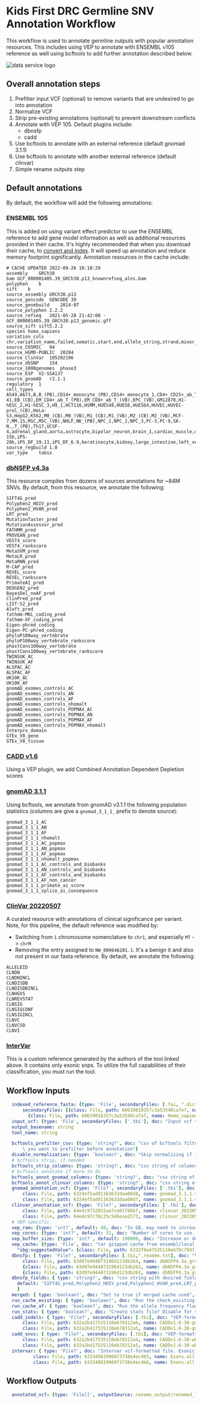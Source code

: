 # Kids First DRC Germline SNV Annotation Workflow
This workflow is used to annotate germline outputs with popular annotation resources. This includes using VEP to annotate with ENSEMBL v105 reference as well using bcftools to add further annotation described below.

![data service logo](https://github.com/d3b-center/d3b-research-workflows/raw/master/doc/kfdrc-logo-sm.png)

## Overall annotation steps
1. Prefilter input VCF (optional) to remove variants that are undesired to go into annotation
1. Normalize VCF
1. Strip pre-existing annotations (optional) to prevent downstream conflicts
1. Annotate with VEP 105. Default plugins include:
   - dbnsfp
   - cadd
1. Use bcftools to annotate with an external reference (default gnomad 3.1.1)
1. Use bcftools to annotate with another external reference (default clinvar)
1. Simple rename outputs step

## Default annotations
By default, the workflow will add the following annotations:

### ENSEMBL 105
This is added on using variant effect predictor to use the ENSEMBL reference to add gene model information as well as additional resources provided in their cache. It's highly recommended that when you download their cache, to [convert and index](https://uswest.ensembl.org/info/docs/tools/vep/script/vep_cache.html#convert). It will speed up annotation and reduce memory footprint significantly. Annotation resources in the cache include:

```
# CACHE UPDATED 2022-09-26 18:18:29
assembly	GRCh38
bam	GCF_000001405.39_GRCh38.p13_knownrefseq_alns.bam
polyphen	b
sift	b
source_assembly	GRCh38.p13
source_gencode	GENCODE 39
source_genebuild	2014-07
source_polyphen	2.2.2
source_refseq	2021-05-28 21:42:08 - GCF_000001405.39_GRCh38.p13_genomic.gff
source_sift	sift5.2.2
species	homo_sapiens
variation_cols	chr,variation_name,failed,somatic,start,end,allele_string,strand,minor_allele,minor_allele_freq,clin_sig,phenotype_or_disease,clin_sig_allele,pubmed,var_synonyms,AFR,AMR,EAS,EUR,SAS,AA,EA,gnomAD,gnomAD_AFR,gnomAD_AMR,gnomAD_ASJ,gnomAD_EAS,gnomAD_FIN,gnomAD_NFE,gnomAD_OTH,gnomAD_SAS
source_COSMIC	94
source_HGMD-PUBLIC	20204
source_ClinVar	105202106
source_dbSNP	154
source_1000genomes	phase3
source_ESP	V2-SSA137
source_gnomAD	r2.1.1
regulatory	1
cell_types	A549,A673,B,B_(PB),CD14+_monocyte_(PB),CD14+_monocyte_1,CD4+_CD25+_ab_Treg_(PB),CD4+_ab_T,CD4+_ab_T_(PB)_1,CD4+_ab_T_(PB)_2,CD4+_ab_T_(Th),CD4+_ab_T_(VB),CD8+_ab_T_(CB),CD8+_ab_T_(PB),CMP_CD4+_1,CMP_CD4+_2,CMP_CD4+_3,CM_CD4+_ab_T_(VB),DND-41,EB_(CB),EM_CD4+_ab_T_(PB),EM_CD8+_ab_T_(VB),EPC_(VB),GM12878,H1-hESC_2,H1-hESC_3,H9_1,HCT116,HSMM,HUES48,HUES6,HUES64,HUVEC,HUVEC-prol_(CB),HeLa-S3,HepG2,K562,M0_(CB),M0_(VB),M1_(CB),M1_(VB),M2_(CB),M2_(VB),MCF-7,MM.1S,MSC,MSC_(VB),NHLF,NK_(PB),NPC_1,NPC_2,NPC_3,PC-3,PC-9,SK-N.,T_(PB),Th17,UCSF-4,adrenal_gland,aorta,astrocyte,bipolar_neuron,brain_1,cardiac_muscle,dermal_fibroblast,endodermal,eosinophil_(VB),esophagus,foreskin_fibroblast_2,foreskin_keratinocyte_1,foreskin_keratinocyte_2,foreskin_melanocyte_1,foreskin_melanocyte_2,germinal_matrix,heart,hepatocyte,iPS-15b,iPS-20b,iPS_DF_19.11,iPS_DF_6.9,keratinocyte,kidney,large_intestine,left_ventricle,leg_muscle,lung_1,lung_2,mammary_epithelial_1,mammary_epithelial_2,mammary_myoepithelial,monocyte_(CB),monocyte_(VB),mononuclear_(PB),myotube,naive_B_(VB),neuron,neurosphere_(C),neurosphere_(GE),neutro_myelocyte,neutrophil_(CB),neutrophil_(VB),osteoblast,ovary,pancreas,placenta,psoas_muscle,right_atrium,right_ventricle,sigmoid_colon,small_intestine_1,small_intestine_2,spleen,stomach_1,stomach_2,thymus_1,thymus_2,trophoblast,trunk_muscle
source_regbuild	1.0
var_type	tabix
```

### [dbNSFP v4.3a](http://database.liulab.science/dbNSFP#intro)
This resource compiles from dozens of sources annotations for ~84M SNVs. By default, from this resource, we annotate the following:
```
SIFT4G_pred
Polyphen2_HDIV_pred
Polyphen2_HVAR_pred
LRT_pred
MutationTaster_pred
MutationAssessor_pred
FATHMM_pred
PROVEAN_pred
VEST4_score
VEST4_rankscore
MetaSVM_pred
MetaLR_pred
MetaRNN_pred
M-CAP_pred
REVEL_score
REVEL_rankscore
PrimateAI_pred
DEOGEN2_pred
BayesDel_noAF_pred
ClinPred_pred
LIST-S2_pred
Aloft_pred
fathmm-MKL_coding_pred
fathmm-XF_coding_pred
Eigen-phred_coding
Eigen-PC-phred_coding
phyloP100way_vertebrate
phyloP100way_vertebrate_rankscore
phastCons100way_vertebrate
phastCons100way_vertebrate_rankscore
TWINSUK_AC
TWINSUK_AF
ALSPAC_AC
ALSPAC_AF
UK10K_AC
UK10K_AF
gnomAD_exomes_controls_AC
gnomAD_exomes_controls_AN
gnomAD_exomes_controls_AF
gnomAD_exomes_controls_nhomalt
gnomAD_exomes_controls_POPMAX_AC
gnomAD_exomes_controls_POPMAX_AN
gnomAD_exomes_controls_POPMAX_AF
gnomAD_exomes_controls_POPMAX_nhomalt
Interpro_domain
GTEx_V8_gene
GTEx_V8_tissue
```

### [CADD v1.6](https://cadd.gs.washington.edu/)
Using a VEP plugin, we add Combined Annotation Dependent Depletion scores

### [gnomAD 3.1.1](https://gnomad.broadinstitute.org/)
Using bcftools, we annotate from gnomAD v3.1.1 the following population statistics (columns are give a `gnomad_3_1_1_` prefix to denote source):
```
gnomad_3_1_1_AC
gnomad_3_1_1_AN
gnomad_3_1_1_AF
gnomad_3_1_1_nhomalt
gnomad_3_1_1_AC_popmax
gnomad_3_1_1_AN_popmax
gnomad_3_1_1_AF_popmax
gnomad_3_1_1_nhomalt_popmax
gnomad_3_1_1_AC_controls_and_biobanks
gnomad_3_1_1_AN_controls_and_biobanks
gnomad_3_1_1_AF_controls_and_biobanks
gnomad_3_1_1_AF_non_cancer
gnomad_3_1_1_primate_ai_score
gnomad_3_1_1_splice_ai_consequence
```

### [ClinVar 20220507](https://www.ncbi.nlm.nih.gov/clinvar/)
A curated resource with annotations of clinical significance per variant. Note, for this pipeline, the default reference was modified by:
   - Switching from `1` chromosome nomenclature to `chr1`, and especially `MT` -> `chrM`
   - Removing the entry assigned to `NW_009646201.1`. It's a benign it and also not present in our fasta reference.
By default, we annotate the following:
```
ALLELEID
CLNDN
CLNDNINCL
CLNDISDB
CLNDISDBINCL
CLNHGVS
CLNREVSTAT
CLNSIG
CLNSIGCONF
CLNSIGINCL
CLNVC
CLNVCSO
CLNVI
```

### [InterVar](https://github.com/WGLab/InterVar)
This is a custom reference generated by the authors of the tool linked above. It contains only exonic snps. To utilize the full capabilities of their classification, you must run the tool.

## Workflow Inputs
```yaml
  indexed_reference_fasta: {type: 'File', secondaryFiles: [.fai, ^.dict], "sbg:suggestedValue": {class: File, path: 60639014357c3a53540ca7a3, name: Homo_sapiens_assembly38.fasta,
      secondaryFiles: [{class: File, path: 60639019357c3a53540ca7e7, name: Homo_sapiens_assembly38.dict},
        {class: File, path: 60639016357c3a53540ca7af, name: Homo_sapiens_assembly38.fasta.fai}]}}
  input_vcf: {type: 'File', secondaryFiles: ['.tbi'], doc: "Input vcf to annotate"}
  output_basename: string
  tool_name: string

  bcftools_prefilter_csv: {type: 'string?', doc: "csv of bcftools filter params if\
      \ you want to prefilter before annotation"}
  disable_normalization: {type: 'boolean?', doc: "Skip normalizing if input is already normed", default: false}
  # bcftools strip, if needed
  bcftools_strip_columns: {type: 'string?', doc: "csv string of columns to strip if needed to avoid conflict, i.e INFO/AF"}
  # bcftools annotate if more to do
  bcftools_annot_gnomad_columns: {type: 'string?', doc: "csv string of columns from annotation to port into the input vcf, i.e", default: "INFO/gnomad_3_1_1_AC:=INFO/AC,INFO/gnomad_3_1_1_AN:=INFO/AN,INFO/gnomad_3_1_1_AF:=INFO/AF,INFO/gnomad_3_1_1_nhomalt:=INFO/nhomalt,INFO/gnomad_3_1_1_AC_popmax:=INFO/AC_popmax,INFO/gnomad_3_1_1_AN_popmax:=INFO/AN_popmax,INFO/gnomad_3_1_1_AF_popmax:=INFO/AF_popmax,INFO/gnomad_3_1_1_nhomalt_popmax:=INFO/nhomalt_popmax,INFO/gnomad_3_1_1_AC_controls_and_biobanks:=INFO/AC_controls_and_biobanks,INFO/gnomad_3_1_1_AN_controls_and_biobanks:=INFO/AN_controls_and_biobanks,INFO/gnomad_3_1_1_AF_controls_and_biobanks:=INFO/AF_controls_and_biobanks,INFO/gnomad_3_1_1_AF_non_cancer:=INFO/AF_non_cancer,INFO/gnomad_3_1_1_primate_ai_score:=INFO/primate_ai_score,INFO/gnomad_3_1_1_splice_ai_consequence:=INFO/splice_ai_consequence"}
  bcftools_annot_clinvar_columns: {type: 'string?', doc: "csv string of columns from annotation to port into the input vcf", default: "INFO/ALLELEID,INFO/CLNDN,INFO/CLNDNINCL,INFO/CLNDISDB,INFO/CLNDISDBINCL,INFO/CLNHGVS,INFO/CLNREVSTAT,INFO/CLNSIG,INFO/CLNSIGCONF,INFO/CLNSIGINCL,INFO/CLNVC,INFO/CLNVCSO,INFO/CLNVI"}
  gnomad_annotation_vcf: {type: 'File?', secondaryFiles: ['.tbi'], doc: "additional bgzipped annotation vcf file", "sbg:suggestedValue": {
      class: File, path: 6324ef5ad01163633daa00d8, name: gnomad_3.1.1.vwb_subset.vcf.gz, secondaryFiles: [{
      class: File, path: 6324ef5ad01163633daa00d7, name: gnomad_3.1.1.vwb_subset.vcf.gz.tbi}]}}
  clinvar_annotation_vcf: {type: 'File?', secondaryFiles: ['.tbi'], doc: "additional bgzipped annotation vcf file", "sbg:suggestedValue": {
      class: File, path: 64e4c9732031aa7ce01f86bf, name: clinvar_20220507_chr_fixed.vcf.gz, secondaryFiles: [{
      class: File, path: 64e4c97c78c25c546eaa2573, name: clinvar_20220507_chr_fixed.vcf.gz.tbi}]}}
  # VEP-specific
  vep_ram: {type: 'int?', default: 48, doc: "In GB, may need to increase this value depending on the size/complexity of input"}
  vep_cores: {type: 'int?', default: 32, doc: "Number of cores to use. May need to increase for really large inputs"}
  vep_buffer_size: {type: 'int?', default: 100000, doc: "Increase or decrease to balance speed and memory usage"}
  vep_cache: {type: 'File', doc: "tar gzipped cache from ensembl/local converted cache",
    "sbg:suggestedValue": {class: File, path: 6332f8e47535110eb79c794f, name: homo_sapiens_merged_vep_105_indexed_GRCh38.tar.gz}}
  dbnsfp: { type: 'File?', secondaryFiles: [.tbi,^.readme.txt], doc: "VEP-formatted plugin file, index, and readme file containing dbNSFP annotations", "sbg:suggestedValue": {
      class: File, path: 63d97e944073196d123db264, name: dbNSFP4.3a_grch38.gz, secondaryFiles: [
      {class: File, path: 63d97e944073196d123db262, name: dbNSFP4.3a_grch38.gz.tbi},
      {class: File, path: 63d97e944073196d123db263, name: dbNSFP4.3a_grch38.readme.txt}]} }
  dbnsfp_fields: { type: 'string?', doc: "csv string with desired fields to annotate. Use ALL to grab all",
    default: 'SIFT4G_pred,Polyphen2_HDIV_pred,Polyphen2_HVAR_pred,LRT_pred,MutationTaster_pred,MutationAssessor_pred,FATHMM_pred,PROVEAN_pred,VEST4_score,VEST4_rankscore,MetaSVM_pred,MetaLR_pred,MetaRNN_pred,M-CAP_pred,REVEL_score,REVEL_rankscore,PrimateAI_pred,DEOGEN2_pred,BayesDel_noAF_pred,ClinPred_pred,LIST-S2_pred,Aloft_pred,fathmm-MKL_coding_pred,fathmm-XF_coding_pred,Eigen-phred_coding,Eigen-PC-phred_coding,phyloP100way_vertebrate,phyloP100way_vertebrate_rankscore,phastCons100way_vertebrate,phastCons100way_vertebrate_rankscore,TWINSUK_AC,TWINSUK_AF,ALSPAC_AC,ALSPAC_AF,UK10K_AC,UK10K_AF,gnomAD_exomes_controls_AC,gnomAD_exomes_controls_AN,gnomAD_exomes_controls_AF,gnomAD_exomes_controls_nhomalt,gnomAD_exomes_controls_POPMAX_AC,gnomAD_exomes_controls_POPMAX_AN,gnomAD_exomes_controls_POPMAX_AF,gnomAD_exomes_controls_POPMAX_nhomalt,Interpro_domain,GTEx_V8_gene,GTEx_V8_tissue'
    }
  merged: { type: 'boolean?', doc: "Set to true if merged cache used", default: true }
  run_cache_existing: { type: 'boolean?', doc: "Run the check_existing flag for cache", default: true }
  run_cache_af: { type: 'boolean?', doc: "Run the allele frequency flags for cache", default: true }
  run_stats: { type: 'boolean?', doc: "Create stats file? Disable for speed", default: false }
  cadd_indels: { type: 'File?', secondaryFiles: [.tbi], doc: "VEP-formatted plugin file and index containing CADD indel annotations", "sbg:suggestedValue": {
      class: File, path: 632a2b417535110eb78312a6, name: CADDv1.6-38-gnomad.genomes.r3.0.indel.tsv.gz, secondaryFiles: [{
      class: File, path: 632a2b417535110eb78312a5, name: CADDv1.6-38-gnomad.genomes.r3.0.indel.tsv.gz.tbi}]}}
  cadd_snvs: { type: 'File?', secondaryFiles: [.tbi], doc: "VEP-formatted plugin file and index containing CADD SNV annotations", "sbg:suggestedValue": {
      class: File, path: 632a2b417535110eb78312a4, name: CADDv1.6-38-whole_genome_SNVs.tsv.gz, secondaryFiles: [{
      class: File, path: 632a2b417535110eb78312a5, name: CADDv1.6-38-whole_genome_SNVs.tsv.gz.tbi}]} }
  intervar: { type: 'File?', doc: "Intervar vcf-formatted file. Exonic SNVs only - for more comprehensive run InterVar. See docs for custom build instructions", secondaryFiles: [.tbi], "sbg:suggestedValue": {
          class: File, path: 633348619968f3738e4ec4b5, name: Exons.all.hg38.intervar.2021-07-31.vcf.gz, secondaryFiles: [{
          class: File, path: 633348619968f3738e4ec4b6, name: Exons.all.hg38.intervar.2021-07-31.vcf.gz.tbi}]} }
```

## Workflow Outputs
```yaml
  annotated_vcf: {type: 'File[]', outputSource: rename_output/renamed_files}
```